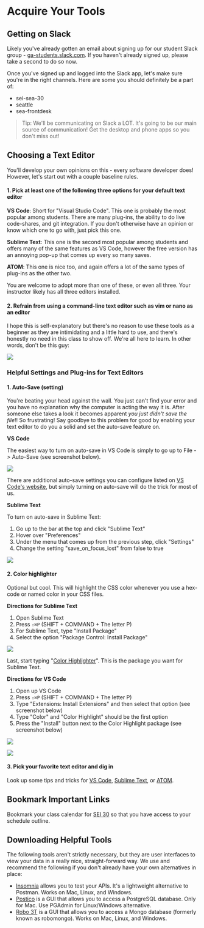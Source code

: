 # Acquire Your Tools

## Getting on Slack

Likely you've already gotten an email about signing up for our student Slack group - [ga-students.slack.com](ga-students.slack.com). If you haven't already signed up, please take a second to do so now.

Once you've signed up and logged into the Slack app, let's make sure you're in the right channels. Here are some you should definitely be a part of:

* sei-sea-30
* seattle
* sea-frontdesk

> Tip: We'll be communicating on Slack a LOT. It's going to be our main source of communication! Get the desktop and phone apps so you don't miss out!

## Choosing a Text Editor

You'll develop your own opinions on this - every software developer does! However, let's start out with a couple baseline rules.

#### 1. Pick at least one of the following three options for your default text editor

**VS Code**: Short for "Visual Studio Code". This one is probably the most popular among students. There are many plug-ins, the ability to do live code-shares, and git integration. If you don't otherwise have an opinion or know which one to go with, just pick this one.

**Sublime Text**: This one is the second most popular among students and offers many of the same features as VS Code, however the free version has an annoying pop-up that comes up every so many saves.

**ATOM**: This one is nice too, and again offers a lot of the same types of plug-ins as the other two.

You are welcome to adopt more than one of these, or even all three. Your instructor likely has all three editors installed.

#### 2. Refrain from using a command-line text editor such as vim or nano as an editor

I hope this is self-explanatory but there's no reason to use these tools as a beginner as they are intimidating and a little hard to use, and there's honestly no need in this class to show off. We're all here to learn. In other words, don't be this guy:

![](https://res.cloudinary.com/briezh/image/upload/v1476479006/tnons6mmhbmsxfnomqzw.jpg)

### Helpful Settings and Plug-ins for Text Editors

#### 1. Auto-Save (setting)

You're beating your head against the wall. You just can't find your error and you have no explanation why the computer is acting the way it is. After someone else takes a look it becomes apparent *you just didn't save the file*!! So frustrating! Say goodbye to this problem for good by enabling your text editor to do you a solid and set the auto-save feature on.

**VS Code**

The easiest way to turn on auto-save in VS Code is simply to go up to File -> Auto-Save (see screenshot below). 

![](https://res.cloudinary.com/briezh/image/upload/v1583363604/Screen_Shot_2020-03-04_at_3.12.50_PM_vdzxjs.png)

There are additional auto-save settings you can configure listed on [VS Code's website](https://code.visualstudio.com/docs/editor/codebasics#_save-auto-save), but simply turning on auto-save will do the trick for most of us.

**Sublime Text**

To turn on auto-save in Sublime Text:

1. Go up to the bar at the top and click "Sublime Text"
1. Hover over "Preferences"
1. Under the menu that comes up from the previous step, click "Settings"
1. Change the setting "save_on_focus_lost" from false to true

![](https://res.cloudinary.com/briezh/image/upload/v1583364231/Screen_Shot_2020-03-04_at_3.23.26_PM_oevxhg.png)

#### 2. Color highlighter

Optional but cool. This will highlight the CSS color whenever you use a hex-code or named color in your CSS files.

**Directions for Sublime Text**

1. Open Sublime Text
1. Press `⇧⌘P` (SHIFT + COMMAND + The letter P)
1. For Sublime Text, type "Install Package"
1. Select the option "Package Control: Install Package"

![](https://res.cloudinary.com/briezh/image/upload/v1583364360/Screen_Shot_2020-03-04_at_3.25.31_PM_oer4p7.png)

Last, start typing "[Color Highlighter](https://packagecontrol.io/packages/Color%20Highlighter)". This is the package you want for Sublime Text.

**Directions for VS Code**

1. Open up VS Code
1. Press `⇧⌘P` (SHIFT + COMMAND + The letter P)
1. Type "Extensions: Install Extensions" and then select that option (see screenshot below)
1. Type "Color" and "Color Highlight" should be the first option
1. Press the "Install" button next to the Color Highlight package (see screenshot below)

![](https://res.cloudinary.com/briezh/image/upload/v1583364832/Screen_Shot_2020-03-04_at_3.32.32_PM_lqvpnc.png)

![](https://res.cloudinary.com/briezh/image/upload/v1583364832/Screen_Shot_2020-03-04_at_3.32.57_PM_bi8dyf.png)

#### 3. Pick your favorite text editor and dig in

Look up some tips and tricks for [VS Code](https://code.visualstudio.com/docs/getstarted/tips-and-tricks), [Sublime Text](), or [ATOM]().

## Bookmark Important Links

Bookmark your class calendar for [SEI 30](https://sei30.herokuapp.com) so that you have access to your schedule outline.

## Downloading Helpful Tools

The following tools aren't strictly necessary, but they are user interfaces to view your data in a really nice, straight-forward way. We use and recommend the following if you don't already have your own alternatives in place:

* [Insomnia](https://insomnia.rest/download/) allows you to test your APIs. It's a lightweight alternative to Postman. Works on Mac, Linux, and Windows.
* [Postico](https://eggerapps.at/postico/) is a GUI that allows you to access a PostgreSQL database. Only for Mac. Use PGAdmin for Linux/Windows alternative.
* [Robo 3T](https://robomongo.org/) is a GUI that allows you to access a Mongo database (formerly known as robomongo). Works on Mac, Linux, and Windows.
